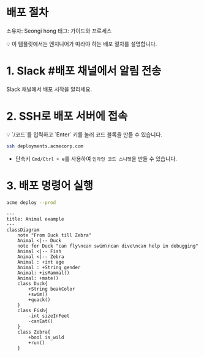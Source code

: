 # 배포 절차

소유자: Seongi hong
태그: 가이드와 프로세스

<aside>
💡 이 템플릿에서는 엔지니어가 따라야 하는 배포 절차를 설명합니다.

</aside>

# 1. Slack #배포 채널에서 알림 전송

Slack 채널에서 배포 시작을 알리세요.

# 2. SSH로 배포 서버에 접속

<aside>
💡 `/코드`를 입력하고 `Enter` 키를 눌러 코드 블록을 만들 수 있습니다.

</aside>

```bash
ssh deployments.acmecorp.com
```

- 단축키 `Cmd/Ctrl + e`를 사용하여 `인라인 코드 스니펫`을 만들 수 있습니다.

# 3. 배포 명령어 실행

```bash
acme deploy --prod
```

```mermaid
---
title: Animal example
---
classDiagram
    note "From Duck till Zebra"
    Animal <|-- Duck
    note for Duck "can fly\ncan swim\ncan dive\ncan help in debugging"
    Animal <|-- Fish
    Animal <|-- Zebra
    Animal : +int age
    Animal : +String gender
    Animal: +isMammal()
    Animal: +mate()
    class Duck{
        +String beakColor
        +swim()
        +quack()
    }
    class Fish{
        -int sizeInFeet
        -canEat()
    }
    class Zebra{
        +bool is_wild
        +run()
    }
```
